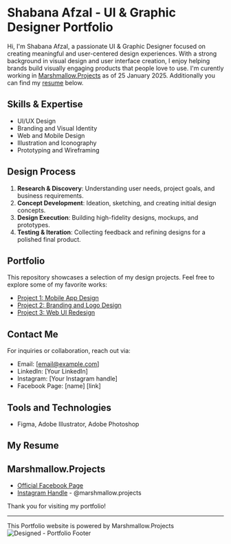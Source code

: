 # Shabana Afzal - UI & Graphic Designer Portfolio
Hi, I'm Shabana Afzal, a passionate UI & Graphic Designer focused on creating meaningful and user-centered design experiences. With a strong background in visual design and user interface creation, I enjoy helping brands build visually engaging products that people love to use. I'm curently working in [Marshmallow.Projects](https://www.facebook.com/Marshmallow.Projects) as of 25 January 2025. Additionally you can find my [resume](https://github.com/Marshmallow-Projects/Portfolio?tab=readme-ov-file#resume) below.


## Skills & Expertise
- UI/UX Design
- Branding and Visual Identity
- Web and Mobile Design
- Illustration and Iconography
- Prototyping and Wireframing

## Design Process
1. **Research & Discovery**: Understanding user needs, project goals, and business requirements.
2. **Concept Development**: Ideation, sketching, and creating initial design concepts.
3. **Design Execution**: Building high-fidelity designs, mockups, and prototypes.
4. **Testing & Iteration**: Collecting feedback and refining designs for a polished final product.

## Portfolio
This repository showcases a selection of my design projects. Feel free to explore some of my favorite works:
- [Project 1: Mobile App Design](link)
- [Project 2: Branding and Logo Design](link)
- [Project 3: Web UI Redesign](link)

## Contact Me
For inquiries or collaboration, reach out via:
- Email: [email@example.com]
- LinkedIn: [Your LinkedIn]
- Instagram: [Your Instagram handle]
- Facebook Page: [name] [link]

## Tools and Technologies
- Figma, Adobe Illustrator, Adobe Photoshop

## My Resume


## Marshmallow.Projects
- [Official Facebook Page](https://www.facebook.com/Marshmallow.Projects)
- [Instagram Handle](https://www.instagram.com/marshmallow.projects/) - @marshmallow.projects

Thank you for visiting my portfolio!

---
This Portfolio website is powered by Marshmallow.Projects
![Designed - Portfolio Footer](https://github.com/user-attachments/assets/99d3acbe-be97-4877-8cc4-d3906f4ea81a)
